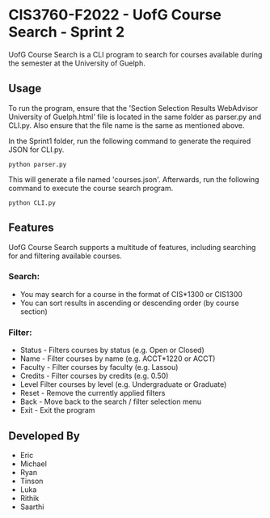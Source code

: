 # CIS3760-F2022 - UofG Course Search - Sprint 2

UofG Course Search is a CLI program to search for courses available during the semester at the University of Guelph.

## Usage

To run the program, ensure that the 'Section Selection Results WebAdvisor University of Guelph.html' file is located in the same folder as parser.py and CLI.py. Also ensure that the file name is the same as mentioned above.

In the Sprint1 folder, run the following command to generate the required JSON for CLI.py.

```
python parser.py
```

This will generate a file named 'courses.json'. Afterwards, run the following command to execute the course search program.

```
python CLI.py
```

## Features

UofG Course Search supports a multitude of features, including searching for and filtering available courses.

### Search:

- You may search for a course in the format of CIS*1300 or CIS1300
- You can sort results in ascending or descending order (by course section)

### Filter:

- Status - Filters courses by status (e.g. Open or Closed)
- Name - Filter courses by name (e.g. ACCT*1220 or ACCT)
- Faculty - Filter courses by faculty (e.g. Lassou)
- Credits - Filter courses by credits (e.g. 0.50)
- Level Filter courses by level (e.g. Undergraduate or Graduate)
- Reset - Remove the currently applied filters
- Back - Move back to the search / filter selection menu
- Exit - Exit the program

## Developed By

- Eric
- Michael
- Ryan
- Tinson
- Luka
- Rithik
- Saarthi



